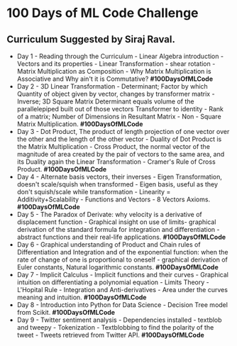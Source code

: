 # 100 Days of ML Code Challenge<br>
## Curriculum Suggested by Siraj Raval.
* Day 1 - Reading through the Curriculum - Linear Algebra introduction - Vectors and its properties - Linear Transformation - shear rotation - Matrix Multiplication as Composition - Why Matrix Multiplication is Associative and Why ain't it is Commutative? **#100DaysOfMLCode**<br>
* Day 2 - 3D Linear Transformation - Determinant; Factor by which Quantity of object given by vector, changes by transformer matrix - Inverse; 3D Square Matrix Determinant equals volume of the parallelepiped built out of those vectors Transformer to identity - Rank of a matrix; Number of Dimensions in Resultant Matrix - Non - Square Matrix Multiplication. **#100DaysOfMLCode**<br>
* Day 3 - Dot Product, The product of length projection of one vector over the other and the length of the other vector - Duality of Dot Product is the Matrix Multiplication - Cross Product, the normal vector of the magnitude of area created by the pair of vectors to the same area, and its Duality again the Linear Transformation - Cramer's Rule of Cross Product. **#100DaysOfMLCode**
* Day 4 - Alternate basis vectors, their inverses - Eigen Transformation, doesn't scale/squish when transformed - Eigen basis, useful as they don't squish/scale while transformation - Linearity = Additivity+Scalability - Functions and Vectors - 8 Vectors Axioms. **#100DaysOfMLCode**
* Day 5 - The Paradox of Derivate: why velocity is a derivative of displacement function - Graphical insight on use of limits- graphical derivation of the standard formula for integration and differentiation - abstract functions and their real-life applications. **#100DaysOfMLCode**
* Day 6 - Graphical understanding of Product and Chain rules of Differentiation and Integration and of the exponential function: when the rate of change of one is proportional to oneself -  graphical derivation of Euler constants, Natural logarithmic constants. **#100DaysOfMLCode**
* Day 7 - Implicit Calculus - Implicit functions and their curves - Graphical intuition on differentiating a polynomial equation - Limits Theory - L'Hopital Rule - Integration and Anti-derivatives - Area under the curves meaning and intuition. **#100DaysOfMLCode**
* Day 8 - Introduction into Python for Data Science - Decision Tree model from Scikit. **#100DaysOfMLCode**
* Day 9 - Twitter sentiment analysis - Dependencies installed - textblob and tweepy - Tokenization - Textblobbing to find the polarity of the tweet - Tweets retrieved from Twitter API. **#100DaysOfMLCode**
